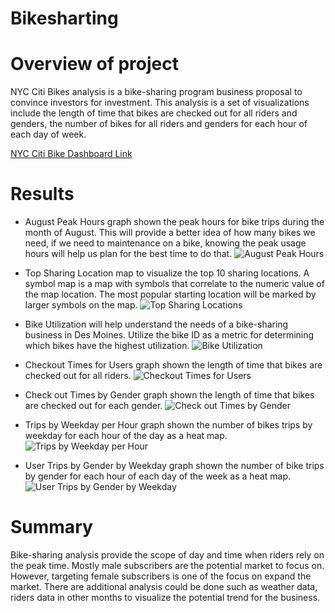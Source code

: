 # Bikesharting

# Overview of project
NYC Citi Bikes analysis is a bike-sharing program business proposal to convince investors for investment. This analysis is a set of visualizations include the length of time that bikes are checked out for all riders and genders, the number of bikes for all riders and genders for each hour of each day of week.

[NYC Citi Bike Dashboard Link](https://public.tableau.com/views/Dashboard_16496392411330/NYCCitiBikesTripsDashboard?:language=en-US&publish=yes&:display_count=n&:origin=viz_share_link)

# Results

- August Peak Hours graph shown the peak hours for bike trips during the month of August. This will provide a better idea of how many bikes we need, if we need to maintenance on a bike, knowing the peak usage hours will help us plan for the best time to do that.
![August Peak Hours](https://github.com/bobocomfy/Bikesharing/blob/main/Resources/August%20Peak%20Hours.png)

- Top Sharing Location map to visualize the top 10 sharing locations. A symbol map is a map with symbols that correlate to the numeric value of the map location. The most popular starting location will be marked by larger symbols on the map.
![Top Sharing Locations](https://github.com/bobocomfy/Bikesharing/blob/main/Resources/Top%20Sharing%20Locations.png)

- Bike Utilization will help understand the needs of a bike-sharing business in Des Moines. Utilize the bike ID as a metric for determining which bikes have the highest utilization.
![Bike Utilization](https://github.com/bobocomfy/Bikesharing/blob/main/Resources/Bike%20Utilization.png)

- Checkout Times for Users graph shown the length of time that bikes are checked out for all riders.
![Checkout Times for Users](https://github.com/bobocomfy/Bikesharing/blob/main/Resources/Checkout%20Times%20for%20Users.png)

- Check out Times by Gender graph shown the length of time that bikes are checked out for each gender.
![Check out Times by Gender](https://github.com/bobocomfy/Bikesharing/blob/main/Resources/Checkout%20TImes%20by%20Gender.png)

- Trips by Weekday per Hour graph shown the number of bikes trips by weekday for each hour of the day as a heat map.
![Trips by Weekday per Hour](https://github.com/bobocomfy/Bikesharing/blob/main/Resources/Trips%20by%20Weekday%20per%20Hour.png)

- User Trips by Gender by Weekday graph shown the number of bike trips by gender for each hour of each day of the week as a heat map.
![User Trips by Gender by Weekday](https://github.com/bobocomfy/Bikesharing/blob/main/Resources/User%20Trips%20by%20Gender%20by%20Weekday.png)

# Summary
Bike-sharing analysis provide the scope of day and time when riders rely on the peak time. Mostly male subscribers are the potential market to focus on. However, targeting female subscribers is one of the focus on expand the market. There are additional analysis could be done such as weather data, riders data in other months to visualize the potential trend for the business.


